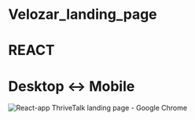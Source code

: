 # Velozar_landing_page

# REACT

# Desktop <-> Mobile

![React-app ThriveTalk landing page - Google Chrome ](https://user-images.githubusercontent.com/108806800/225637829-447fd41c-6b43-4d31-8c7e-68938795c0eb.png)
